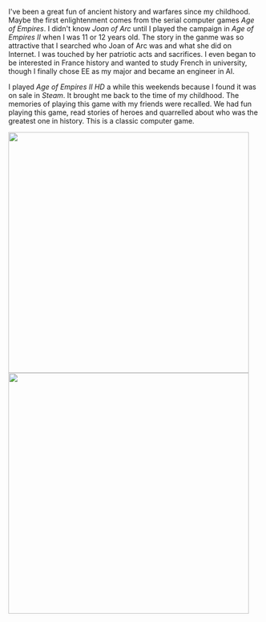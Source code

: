I've been a great fun of ancient history and warfares since my childhood. Maybe the first enlightenment comes from the serial computer games *Age of Empires*. I didn't know *Joan of Arc* until I played the campaign in *Age of Empires II* when I was 11 or 12 years old. The story in the ganme was so attractive that I searched who Joan of Arc was and what she did on Internet. I was touched by her patriotic acts and sacrifices. I even began to be interested in France history and wanted to study French in university, though I finally chose EE as my major and became an engineer in AI. 

I played *Age of Empires II HD* a while this weekends because I found it was on sale in *Steam*. It brought me back to the time of my childhood. The memories of playing this game with my friends were recalled. We had fun playing this game, read stories of heroes and quarrelled about who was the greatest one in history. This is a classic computer game.

<img class="img-responsive center-block" src="https://raw.githubusercontent.com/joshua19881228/my_blogs/master/Life_Discovery/Miscellaneous/figures/Age_of_Empires_1.jpg" alt="" width="480"/>

<img class="img-responsive center-block" src="https://raw.githubusercontent.com/joshua19881228/my_blogs/master/Life_Discovery/Miscellaneous/figures/Age_of_Empires_0.jpg" alt="" width="480"/>